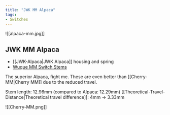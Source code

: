 ```yaml
---
title: "JWK MM Alpaca"
tags:
- Switches
---
```


![[alpaca-mm.jpg]]

## JWK MM Alpaca

- [[JWK-Alpaca|JWK Alpaca]] housing and spring
- [Wuque MM Switch Stems](https://divinikey.com/products/wuque-mm-switch-stems?variant=40159976456257)

The superior Alpaca, fight me. These are even better than [[Cherry-MM|Cherry MM]] due to the reduced travel.

Stem length: 12.96mm (compared to Alpaca: 12.29mm)
[[Theoretical-Travel-Distance|Theoretical travel difference]]: 4mm -> 3.33mm

![[Cherry-MM.png]]

